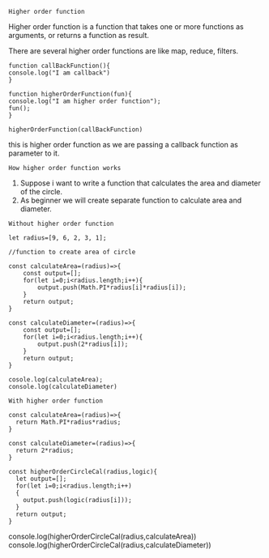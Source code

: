 `Higher order function`

Higher order function is a function that takes one or more functions as arguments, or returns a function as result.

There are several higher order functions are like map, reduce, filters.

```
function callBackFunction(){
console.log("I am callback")
}

function higherOrderFunction(fun){
console.log("I am higher order function");
fun();
}

higherOrderFunction(callBackFunction)
```

this is higher order function as we are passing a callback function as parameter to it.

`How higher order function works`

1. Suppose i want to write a function that calculates the area and diameter of the circle.
2. As beginner we will create separate function to calculate area and diameter.

`Without higher order function`

```
let radius=[9, 6, 2, 3, 1];

//function to create area of circle

const calculateArea=(radius)=>{
    const output=[];
    for(let i=0;i<radius.length;i++){
        output.push(Math.PI*radius[i]*radius[i]);
    }
    return output;
}

const calculateDiameter=(radius)=>{
    const output=[];
    for(let i=0;i<radius.length;i++){
        output.push(2*radius[i]);
    }
    return output;
}

cosole.log(calculateArea);
console.log(calculateDiameter)
```

`With higher order function`

```
const calculateArea=(radius)=>{
  return Math.PI*radius*radius;
}

const calculateDiameter=(radius)=>{
  return 2*radius;
}

const higherOrderCircleCal(radius,logic){
  let output=[];
  for(let i=0;i<radius.length;i++)
  {
    output.push(logic(radius[i]));
  }
  return output;
}

```

console.log(higherOrderCircleCal(radius,calculateArea))
console.log(higherOrderCircleCal(radius,calculateDiameter))
